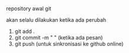 repository awal git

akan selalu dilakukan ketika ada perubah
1. git add .
2. git commit -m " " (ketika ada pesan)
3. git push (untuk sinkronisasi ke github online)